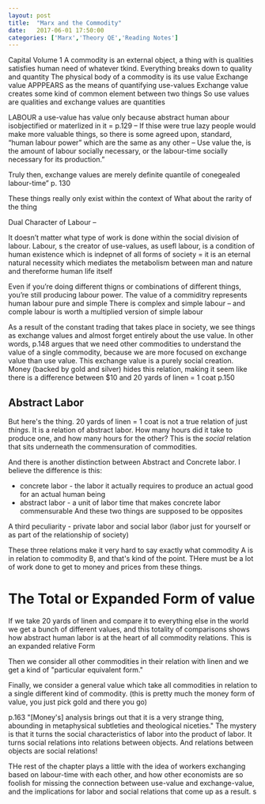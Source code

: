 ```yaml
---
layout: post
title:  "Marx and the Commodity"
date:   2017-06-01 17:50:00
categories: ['Marx','Theory QE','Reading Notes']
---
```

Capital Volume 1
A commodity is an external object, a thing with is qualities satisfies human need of whatever tkind.
Everything breaks down to quality and quantity
The physical body of a commodity is its use value
Exchange value APPPEARS as the means of quantifying use-values
Exchange value creates some kind of common element between two things
So use values are qualities and exchange values are quantities

LABOUR a use-value has value only because abstract human abour isobjectified or materlized in it = p.129 –
If thise were true lazy people would make more valuable things, so there is some agreed upon, standard, “human labour power” which are the same as any other –
Use value the, is the amount of labour socially necessary, or the labour-time socially necessary for its production.”

Truly then, exchange values are merely definite quantile of conegealed labour-time” p. 130

These things really only exist within the context of
What about the rarity of the thing


Dual Character of Labour –

It doesn’t matter what type of work is done within the social division of labour. Labour, s the creator of use-values, as usefl labour, is a condition of human existence which is indepnet of all forms of society = it is an eternal natural necessity which mediates the metabolism between man and nature and thereforme human life itself

Even if you’re doing different thigns or combinations of different things, you’re still producing labour power.
The value of a commiditry represents human labour pure and simple
There is complex and simple labour – and comple labour is worth a multiplied version of simple labour

As a result of the constant trading that takes place in society, we see things as exchange values and almost forget entirely about the use value.
In other words, p.148 argues that we need other commodities to understand the value of a single commodity, because we are more focused on exchange value than use value.
This exchange value is a purely social creation.
Money (backed by gold and silver) hides this relation, making it seem like there is a difference between $10 and 20 yards of linen = 1 coat p.150

## Abstract Labor
But here's the thing. 20 yards of linen = 1 coat is not a true relation of just *things*. It is a relation of abstract labor. How many hours did it take to produce one, and how many hours for the other? This is the *social* relation that sits underneath the commensuration of commodities.

And there is another distinction between Abstract  and Concrete labor. I believe the difference is this:
* concrete labor - the labor it actually requires to produce an actual good for an actual human being
* abstract labor - a unit of labor time that makes concrete labor commensurable
And these two things are supposed to be opposites

A third peculiarity - private labor and social labor (labor just for yourself or as part of the relationship of society)

These three relations make it very hard to say exactly what commodity A is in relation to commodity B, and that's kind of the point. THere must be a lot of work done to get to money and prices from these things.

# The Total or Expanded Form of value
If we take 20 yards of linen and compare it to everything else in the world we get a bunch of different values, and this totality of comparisons shows how abstract human labor is at the heart of all commodity relations.
This is an expanded relative Form

Then we consider all other commodities in their relation with linen and we get a kind of "particular equivalent form."

Finally, we consider a general value which take all commodities in relation to a single different kind of commodity. (this is pretty  much the money form of value, you just pick gold and there you go)

p.163
"[Money's] analysis brings out that it is a very strange thing, abounding in metaphysical subtleties and theological niceties."
The mystery is that it turns the social characteristics of labor into the product of labor.
It turns social relations into relations between objects. And relations between objects are social relations!

THe rest of the chapter plays a little with the idea of workers exchanging based on labour-time with each other, and how other economists are so foolish for missing the connection between use-value and exchange-value, and the implications for labor and social relations that come up as  a result. s

